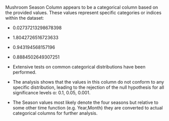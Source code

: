 Mushroom Season Column appears to be a categorical column based on the provided values. These values represent specific categories or indices within the dataset:
    
- 0.02737213298678398
- 1.8042726516723633
- 0.943194568157196
- 0.8884502649307251

- Extensive tests on common categorical distributions have been performed. 

- The analysis shows that the values in this column do not conform to any specific distribution, leading to the rejection of the null hypothesis for all significance levels α: 0.1, 0.05, 0.001.

- The Season values most likely denote the four seasons but relative to some other time function (e.g. Year,Month) they are converted to actual categorical columns for further analysis.